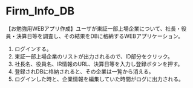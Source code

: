 # Firm_Info_DB
【お勉強用WEBアプリ作成】ユーザが東証一部上場企業について、社長・役員・決算日等を調査し、その結果をDBに格納するWEBアプリケーション。
1. ログインする。
2. 東証一部上場企業のリストが出力されるので、ID部分をクリック。
3. 社長名、役員名、IR情報のURL、決算日等を入力し登録ボタンを押す。
4. 登録されDBに格納されると、その企業は一覧から消える。
5. ログインした時と、企業情報を編集していた時間がログに出力される。
